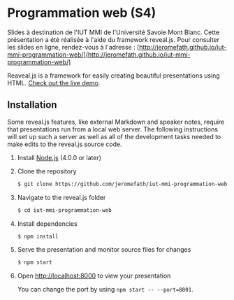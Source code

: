 # Programmation web (S4)
Slides à destination de l'IUT MMI de l'Université Savoie Mont Blanc. Cette présentation a été réalisée à l'aide du framework reveal.js.
Pour consulter les slides en ligne, rendez-vous à l'adresse : [http://jeromefath.github.io/iut-mmi-programmation-web/](http://jeromefath.github.io/iut-mmi-programmation-web/)

Reaveal.js is a framework for easily creating beautiful presentations using HTML. [Check out the live demo](http://lab.hakim.se/reveal-js/).

## Installation

Some reveal.js features, like external Markdown and speaker notes, require that presentations run from a local web server. The following instructions will set up such a server as well as all of the development tasks needed to make edits to the reveal.js source code.

1. Install [Node.js](http://nodejs.org/) (4.0.0 or later)

1. Clone the repository
   ```sh
   $ git clone https://github.com/jeromefath/iut-mmi-programmation-web.git
   ```

1. Navigate to the reveal.js folder
   ```sh
   $ cd iut-mmi-programmation-web
   ```

1. Install dependencies
   ```sh
   $ npm install
   ```

1. Serve the presentation and monitor source files for changes
   ```sh
   $ npm start
   ```

1. Open <http://localhost:8000> to view your presentation

   You can change the port by using `npm start -- --port=8001`.